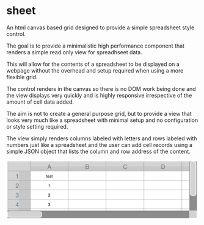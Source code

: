 # sheet
An html canvas based grid designed to provide a simple spreadsheet style control.

The goal is to provide a minimalistic high performance component that renders a simple read only view for spreadhseet data.

This will allow for the contents of a spreadsheet to be displayed on a webpage without the overhead and setup required when using a more flexible grid.

The control renders in the canvas so there is no DOM work being done and the view displays very quickly and is highly responsive irrespective of the amount of cell data added.

The aim is not to create a general purpose grid, but to provide a view that looks very much like a spreadsheet with minimal setup and no configuration or style setting required.

The view simply renders columns labeled with letters and rows labeled with numbers just like a spreadsheet and the user can add cell records using a simple JSON object that lists the column and row address of the content.

![image](Screenshot.png?raw=true)
